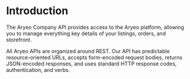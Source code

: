 # Introduction

The Aryeo Company API provides access to the Aryeo platform, allowing you to manage everything key details of your listings, orders, and storefront.

All Aryeo APIs are organized around REST. Our API has predictable resource-oriented URLs, accepts form-encoded request bodies, returns JSON-encoded responses, and uses standard HTTP response codes, authentication, and verbs.